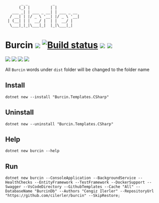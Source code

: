 ```
       _ _           _
      (_) |         | |
   ___ _| | ___ _ __| | ___ _ __
  / __| | |/ _ \ '__| |/ _ \ '__|
 | (__| | |  __/ |  | |  __/ |
  \___|_|_|\___|_|  |_|\___|_|
```

# Burcin [![](https://camo.githubusercontent.com/5a11fc143b729c5d9dfd8a88097be39354fd9230/68747470733a2f2f6261646765732e6769747465722e696d2f63696c65726c65722d62757263696e2f4c6f6262792e737667)](https://gitter.im/cilerler-burcin/Lobby?utm_source=badge&amp;utm_medium=badge&utm_campaign=pr-badge&utm_content=body_badge) [![Build status](https://ci.appveyor.com/api/projects/status/607wc5eksiusq4jl?svg=true)](https://ci.appveyor.com/project/cilerler/burcin) ![](https://ilerler.visualstudio.com/_apis/public/build/definitions/94517f08-14c6-4500-af55-611a030525e3/50/badge) ![](https://img.shields.io/badge/stackoverflow-burcin-orange.svg)

![](https://img.shields.io/github/release/cilerler/burcin.svg) ![](https://img.shields.io/github/downloads/cilerler/burcin/latest/total.svg) ![](https://img.shields.io/nuget/v/Burcin.Templates.CSharp.svg) ![](https://img.shields.io/nuget/dt/Burcin.Templates.CSharp.svg)

All `Burcin` words under `dist` folder will be changed to the folder name

## Install

```
dotnet new --install "Burcin.Templates.CSharp"
```

## Uninstall
```
dotnet new --uninstall "Burcin.Templates.CSharp"
```

## Help

```
dotnet new burcin --help
```

## Run
```
dotnet new burcin --ConsoleApplication --BackgroundService --HealthChecks --EntityFramework --TestFramework --DockerSupport --Swagger --VsCodeDirectory --GithubTemplates --Cache "All" --DatabaseName "BurcinDb" --Authors "Cengiz Ilerler" --RepositoryUrl "https://github.com/cilerler/burcin" --SkipRestore;
```